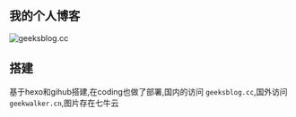 ## 我的个人博客
![geeksblog.cc](http://o7kalf5h3.bkt.clouddn.com/blog.jpg)

## 搭建
基于hexo和gihub搭建,在coding也做了部署,国内的访问 `geeksblog.cc`,国外访问`geekwalker.cn`,图片存在七牛云

